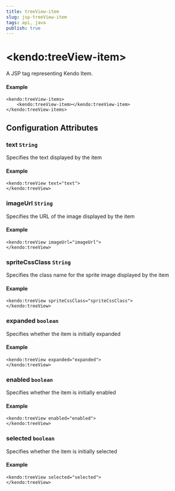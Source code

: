 ```yaml
---
title: treeView-item
slug: jsp-treeView-item
tags: api, java
publish: true
---
```


# \<kendo:treeView-item\>
A JSP tag representing Kendo Item.

#### Example
    <kendo:treeView-items>
        <kendo:treeView-item></kendo:treeView-item>
    </kendo:treeView-items>


## Configuration Attributes


### text `String`

Specifies the text displayed by the item

#### Example
    <kendo:treeView text="text">
    </kendo:treeView>



### imageUrl `String`

Specifies the URL of the image displayed by the item

#### Example
    <kendo:treeView imageUrl="imageUrl">
    </kendo:treeView>



### spriteCssClass `String`

Specifies the class name for the sprite image displayed by the item

#### Example
    <kendo:treeView spriteCssClass="spriteCssClass">
    </kendo:treeView>



### expanded `boolean`

Specifies whether the item is initially expanded

#### Example
    <kendo:treeView expanded="expanded">
    </kendo:treeView>



### enabled `boolean`

Specifies whether the item is initially enabled

#### Example
    <kendo:treeView enabled="enabled">
    </kendo:treeView>



### selected `boolean`

Specifies whether the item is initially selected

#### Example
    <kendo:treeView selected="selected">
    </kendo:treeView>


